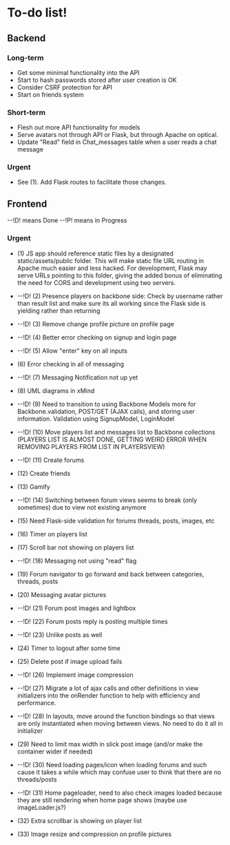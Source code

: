 To-do list!
===========

Backend
-------

### Long-term
* Get some minimal functionality into the API
* Start to hash passwords stored after user creation is OK
* Consider CSRF protection for API
* Start on friends system

### Short-term
* Flesh out more API functionality for models
* Serve avatars not through API or Flask, but through Apache on optical.
* Update "Read" field in Chat_messages table when a user reads a chat message

### Urgent
* See (1). Add Flask routes to facilitate those changes.

Frontend
--------
--!D! means Done
--!P! means in Progress

### Urgent
* (1) JS app should reference static files by a designated static/assets/public folder. This will make static file URL routing in Apache much easier and less hacked. For development, Flask may serve URLs pointing to this folder, giving the added bonus of eliminating the need for CORS and development using two servers.

* --!D! (2) Presence players on backbone side: Check by username rather than result list and make sure its all working since the Flask side is yielding rather than returning
* --!D! (3) Remove change profile picture on profile page
* --!D! (4) Better error checking on signup and login page
* --!D! (5) Allow "enter" key on all inputs
* (6) Error checking in all of messaging
* --!D! (7) Messaging Notification not up yet 
* (8) UML diagrams in xMind
* --!D! (9) Need to transition to using Backbone Models more for Backbone.validation, POST/GET (AJAX calls), and storing user information. Validation using SignupModel, LoginModel
* --!D! (10) Move players list and messages list to Backbone collections (PLAYERS LIST IS ALMOST DONE, GETTING WEIRD ERROR WHEN REMOVING PLAYERS FROM LIST IN PLAYERSVIEW)
* --!D! (11) Create forums
* (12) Create friends
* (13) Gamify
* --!D! (14) Switching between forum views seems to break (only sometimes) due to view not existing anymore
* (15) Need Flask-side validation for forums threads, posts, images, etc
* (16) Timer on players list
* (17) Scroll bar not showing on players list
* --!D! (18) Messaging not using "read" flag
* (19) Forum navigator to go forward and back between categories, threads, posts
* (20) Messaging avatar pictures
* --!D! (21) Forum post images and lightbox
* --!D! (22) Forum posts reply is posting multiple times
* --!D! (23) Unlike posts as well
* (24) Timer to logout after some time
* (25) Delete post if image upload fails
* --!D! (26) Implement image compression
* --!D! (27) Migrate a lot of ajax calls and other definitions in view initializers into the onRender function to help with efficiency and performance.
* --!D! (28) In layouts, move around the function bindings so that views are only instantiated when moving between views. No need to do it all in initializer
* (29) Need to limit max width in slick post image (and/or make the container wider if needed)
* --!D! (30) Need loading pages/icon when loading forums and such cause it takes a while which may confuse user to think that there are no threads/posts
* --!D! (31) Home pageloader, need to also check images loaded because they are still rendering when home page shows (maybe use imageLoader.js?)
* (32) Extra scrollbar is showing on player list
* (33) Image resize and compression on profile pictures
